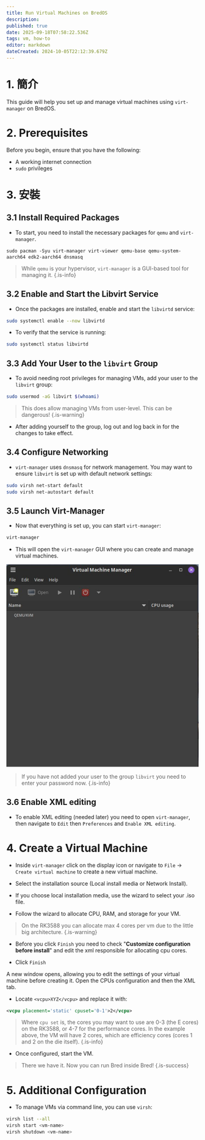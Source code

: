 ```yaml
---
title: Run Virtual Machines on BredOS
description:
published: true
date: 2025-09-18T07:58:22.536Z
tags: vm, how-to
editor: markdown
dateCreated: 2024-10-05T22:12:39.679Z
---
```


# 1. 簡介

This guide will help you set up and manage virtual machines using `virt-manager` on BredOS.

# 2. Prerequisites

Before you begin, ensure that you have the following:

- A working internet connection
- `sudo` privileges

# 3. 安裝

## 3.1 Install Required Packages

- To start, you need to install the necessary packages for `qemu` and `virt-manager`.

```
sudo pacman -Syu virt-manager virt-viewer qemu-base qemu-system-aarch64 edk2-aarch64 dnsmasq 
```

> While `qemu` is your hypervisor, `virt-manager` is a GUI-based tool for managing it.
> {.is-info}

## 3.2 Enable and Start the Libvirt Service

- Once the packages are installed, enable and start the `libvirtd` service:

```bash
sudo systemctl enable --now libvirtd
```

- To verify that the service is running:

```bash
sudo systemctl status libvirtd
```

## 3.3 Add Your User to the `libvirt` Group

- To avoid needing root privileges for managing VMs, add your user to the `libvirt` group:

```bash
sudo usermod -aG libvirt $(whoami)
```

> This does allow managing VMs from user-level. This can be dangerous!
> {.is-warning}

- After adding yourself to the group, log out and log back in for the changes to take effect.

## 3.4 Configure Networking

- `virt-manager` uses `dnsmasq` for network management. You may want to ensure `libvirt` is set up with default network settings:

```bash
sudo virsh net-start default
sudo virsh net-autostart default
```

## 3.5 Launch Virt-Manager

- Now that everything is set up, you can start `virt-manager`:

```bash
virt-manager
```

- This will open the `virt-manager` GUI where you can create and manage virtual machines.

![virt.jpg](/vms/virt.jpg)

> If you have not added your user to the group `libvirt` you need to enter your password now.
> {.is-info}

## 3.6 Enable XML editing

- To enable XML editing (needed later) you need to open `virt-manager`, then navigate to `Edit` then `Preferences` and `Enable XML editing`.

# 4. Create a Virtual Machine

- Inside `virt-manager` click on the display icon or navigate to `File` -> `Create virtual machine` to create a new virtual machine.

- Select the installation source (Local install media or Network Install).

- If you choose local installation media, use the wizard to select your .iso file.

- Follow the wizard to allocate CPU, RAM, and storage for your VM.

> On the RK3588 you can allocate max 4 cores per vm due to the little big architecture.
> {.is-warning}

- Before you click `Finish` you need to check "**Customize configuration before install**" and edit the xml responsible for allocating cpu cores.

- Click `Finish`

A new window opens, allowing you to edit the settings of your virtual machine before creating it. Open the CPUs configuration and then the XML tab.

- Locate `<vcpu>XYZ</vcpu>` and replace it with:

```xml
<vcpu placement='static' cpuset='0-1'>2</vcpu>
```

> Where `cpu set` is, the cores you may want to use are 0-3 (the E cores) on the RK3588, or 4-7 for the performance cores.
> In the example above, the VM will have 2 cores, which are efficiency cores (cores 1 and 2 on the die itself).
> {.is-info}

- Once configured, start the VM.

> There we have it. Now you can run Bred inside Bred!
> {.is-success}

# 5. Additional Configuration

- To manage VMs via command line, you can use `virsh`:

```bash
virsh list --all
virsh start <vm-name>
virsh shutdown <vm-name>
```


